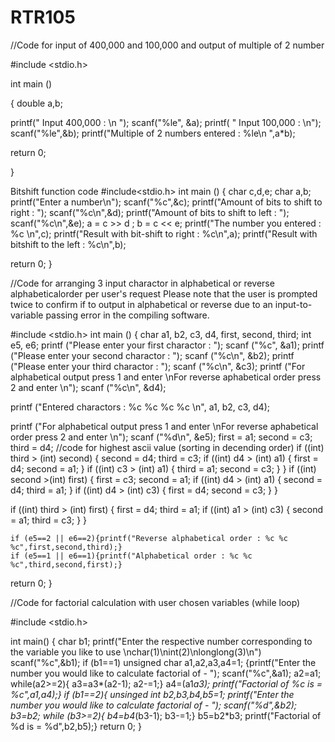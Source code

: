 # RTR105
//Code for input of 400,000 and 100,000 and output of multiple of 2 number


#include <stdio.h>

int main ()

{  double a,b;

printf(" Input 400,000 : \n ");
scanf("%le", &a);
printf( " Input 100,000 : \n");
scanf("%le",&b);
printf("Multiple of 2 numbers entered :  %le\n ",a*b);

return 0;


}

Bitshift function code
#include<stdio.h>
int  main ()
{
char c,d,e;
char a,b;
printf("Enter a number\n");
scanf("%c",&c);
printf("Amount of bits to shift to right : ");
scanf("%c\n",&d);
printf("Amount of bits to shift to left : ");
scanf("%c\n",&e);
a = c >> d ;
b = c << e;
printf("The number you entered : %c \n",c);
printf("Result with bit-shift to right : %c\n",a);
printf("Result with bitshift to the left : %c\n",b);

return 0;
}


//Code for arranging 3 input charactor in alphabetical or reverse alphabeticalorder per user's request
Please note that the user is prompted twice to confirm if to output in alphabetical or reverse due to an input-to-variable passing error in the compiling software. 

#include <stdio.h>
int
main ()
{
  char a1, b2, c3, d4, first, second, third;
  int e5, e6;
  printf ("Please enter your first charactor : ");
  scanf ("%c", &a1);
  printf ("Please enter your second charactor : ");
  scanf ("%c\n", &b2);
  printf ("Please enter your third charactor : ");
  scanf ("%c\n", &c3);
  printf
    ("For alphabetical output press 1 and enter \nFor reverse aphabetical order press 2 and enter \n");
  scanf ("%c\n", &d4);

  printf ("Entered charactors : %c %c %c %c \n", a1, b2, c3, d4);

  printf
    ("For alphabetical output press 1 and enter \nFor reverse aphabetical order press 2 and enter \n");
  scanf ("%d\n", &e5);
  first = a1;
  second = c3;
  third = d4;
//code for highest ascii value (sorting in decending order)
  if ((int) third > (int) second)
    {
      second = d4;
      third = c3;
      if ((int) d4 > (int) a1)
	{
	  first = d4;
	  second = a1;
	}
      if ((int) c3 > (int) a1)
	{
	  third = a1;
	  second = c3;
	}
    }
  if ((int) second
    >(int) first)
    {
      first = c3;
      second = a1;
      if ((int) d4 > (int) a1)
	{
	  second = d4;
	  third = a1;
	}
      if ((int) d4 > (int) c3)
	{
	  first = d4;
	  second = c3;
	}
    }

  if ((int) third > (int) first)
    {
      first = d4;
      third = a1;
      if ((int) a1 > (int) c3)
	{
	  second = a1;
	  third = c3;
	}
    }
    
    if (e5==2 || e6==2){printf("Reverse alphabetical order : %c %c %c",first,second,third);}
    if (e5==1 || e6==1){printf("Alphabetical order : %c %c %c",third,second,first);}
  return 0;
}


//Code for factorial calculation with user chosen variables (while loop)

#include <stdio.h>

int main() {
 char b1;
    printf("Enter the respective number corresponding to the variable you like to use \nchar(1)\nint(2)\nlonglong(3)\n")
    scanf("%c",&b1);
    if (b1==1)
    unsigned char a1,a2,a3,a4=1;
    {printf("Enter the number you would like to calculate factorial of - ");
    scanf("%c",&a1);
        a2=a1;
        while(a2>=2){
            a3=a3*(a2-1);
            a2-=1;}
            a4=(a1*a3);
            printf("Factorial of %c is = %c",a1,a4);}
        if  (b1==2){
              unsinged int b2,b3,b4,b5=1;
              printf("Enter the number you would like to calculate factorial of - ");
              scanf("%d",&b2);
              b3=b2;
        while (b3>=2){
                  b4=b4*(b3-1);
                  b3-=1;}
                  b5=b2*b3;
                  printf("Factorial of %d is = %d",b2,b5);}
return 0;
}
